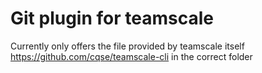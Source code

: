 # Git plugin for teamscale

Currently only offers the file provided by teamscale itself <https://github.com/cqse/teamscale-cli> in the correct folder
